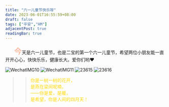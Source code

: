 ```yaml
---
title: "六一儿童节快乐呀"
date: 2023-06-01T16:55:59+08:00
draft: false
tags: ["平安","HM"]
adjacentPost: true
readingBar: true
---
```

&emsp;&emsp;<font size=5 color=#ffa07a>今</font>天是六一儿童节，也是二宝的第一个六一儿童节，希望两位小朋友能一直开开心心，快快乐乐，健康长大。爱你们哟❤️ <br>

![WechatIMG10](https://cdn.jsdelivr.net/gh/tosspi/mumu@main/uPic/WechatIMG10.jpeg)
![WechatIMG11](https://cdn.jsdelivr.net/gh/tosspi/mumu@main/uPic/WechatIMG11.jpeg)
![23615](https://cdn.jsdelivr.net/gh/tosspi/mumu@main/uPic/23615.jpg)
![23616](https://cdn.jsdelivr.net/gh/tosspi/mumu@main/uPic/23616.jpg)
<br>

> > <font color=#ffd700>你是一树一树的花开，<br>
> > 是燕在梁间呢喃，<br>
> > ——你是爱，是暖，<br>
> > 是希望，你是人间的四月天！</font><br>